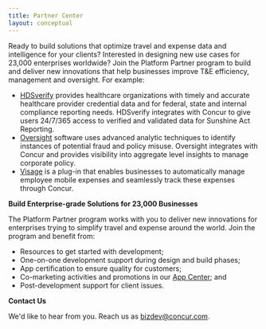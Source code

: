 ```yaml
---
title: Partner Center
layout: conceptual
---
```



Ready to build solutions that optimize travel and expense data and intelligence for your clients? Interested in designing new use cases for 23,000 enterprises worldwide? Join the Platform Partner program to build and deliver new innovations that help businesses improve T&E efficiency, management and oversight.  For example:

* [HDSverify][1] provides healthcare organizations with timely and accurate healthcare provider credential data and for federal, state and internal compliance reporting needs. HDSverify integrates with Concur to give users 24/7/365 access to verified and validated data for Sunshine Act Reporting.
* [Oversight][2] software uses advanced analytic techniques to identify instances of potential fraud and policy misuse. Oversight integrates with Concur and provides visibility into aggregate level insights to manage corporate policy.
* [Visage][3] is a plug-in that enables businesses to automatically manage employee mobile expenses and seamlessly track these expenses through Concur.

**Build Enterprise-grade Solutions for 23,000 Businesses**

The Platform Partner program works with you to deliver new innovations for enterprises trying to simplify travel and expense around the world. Join the program and benefit from:

* Resources to get started with development;
* One-on-one development support during design and build phases;
* App certification to ensure quality for customers;
* Co-marketing activities and promotions in our [App Center][4]; and
* Post-development support for client issues.

**Contact Us**

We'd like to hear from you. Reach us as [bizdev@concur.com][5].

[1]: https://www.concur.com/en-us/app-center/listing/nBBF$paDMHUhSycEjS5egavygf/HDSverify-for-Concur-Connect
[2]: https://www.concur.com/en-us/app-center/listing/nAhAMGqS8YHHkyLiX9cOjC3TP/Oversight
[3]: https://www.concur.com/en-us/app-center/listing/nBxWzQKkYELUI8y579E1DwKVg/Visage-MXP
[4]: https://www.concur.com/en-us/app-center
[5]: mailto:bizdev@concur.com
  